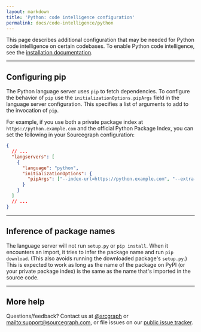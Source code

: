 ```yaml
---
layout: markdown
title: 'Python: code intelligence configuration'
permalink: docs/code-intelligence/python
---
```


This page describes additional configuration that may be needed for Python code intelligence on certain codebases. To enable Python code intelligence, see the [installation documentation](/docs/code-intelligence/install).

---

## Configuring pip

The Python language server uses `pip` to fetch dependencies. To configure the behavior of `pip` use the `initializationOptions.pipArgs` field in the language server configuration. This specifies a list of arguments to add to the invocation of `pip`.

For example, if you use both a private package index at `https://python.example.com` and the official Python Package Index, you can set the following in your Sourcegraph configuration:

```json
{
  // ...
  "langservers": [
    {
      "language": "python",
      "initializationOptions": {
        "pipArgs": ["--index-url=https://python.example.com", "--extra-index-url=https://pypi.python.org/simple"]
      }
    }
  ]
  // ...
}
```

---

## Inference of package names

The language server will not run `setup.py` or `pip install`. When it encounters an import, it tries to infer the package name and run `pip download`. (This also avoids running the downloaded package's `setup.py`.) This is expected to work as long as the name of the package on PyPI (or your private package index) is the same as the name that's imported in the source code.

---

## More help

Questions/feedback? Contact us at [@srcgraph](https://twitter.com/srcgraph) or <mailto:support@sourcegraph.com>, or file issues on our [public issue tracker](https://github.com/sourcegraph/issues/issues).
